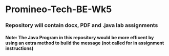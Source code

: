 # Promineo-Tech-BE-Wk5
### Repository will contain docx, PDF and .java lab assignments
#### Note: The Java Program in this repository would be more efficent by using an extra method to build the message (not called for in assignment instructions)
